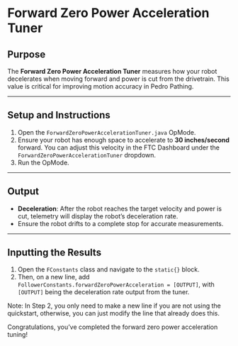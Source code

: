 # Forward Zero Power Acceleration Tuner

## Purpose

The **Forward Zero Power Acceleration Tuner** measures how your robot decelerates when moving forward and power is cut from the drivetrain. This value is critical for improving motion accuracy in Pedro Pathing.

---

## Setup and Instructions

1. Open the `ForwardZeroPowerAccelerationTuner.java` OpMode.
2. Ensure your robot has enough space to accelerate to **30 inches/second** forward. You can adjust this velocity in the FTC Dashboard under the `ForwardZeroPowerAccelerationTuner` dropdown.
3. Run the OpMode.

---

## Output

* **Deceleration**: After the robot reaches the target velocity and power is cut, telemetry will display the robot’s deceleration rate.
* Ensure the robot drifts to a complete stop for accurate measurements.

---

## Inputting the Results

1. Open the `FConstants` class and navigate to the `static{}` block.
2. Then, on a new line, add `FollowerConstants.forwardZeroPowerAcceleration = [OUTPUT]`, with `[OUTPUT]` being the deceleration rate output from the tuner.

Note: In Step 2, you only need to make a new line if you are not using the quickstart, otherwise, you can just modify the line that already does this.  

Congratulations, you’ve completed the forward zero power acceleration tuning!
